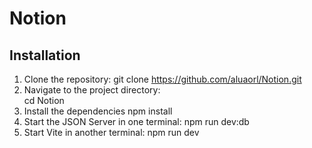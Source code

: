 # Notion
## Installation
1. Clone the repository:
   git clone https://github.com/aluaorl/Notion.git
2. Navigate to the project directory:  
   cd Notion
3. Install the dependencies
   npm install
4. Start the JSON Server in one terminal:
   npm run dev:db
5. Start Vite in another terminal:
   npm run dev
